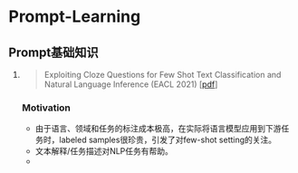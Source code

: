 # Prompt-Learning

## Prompt基础知识

1. > Exploiting Cloze Questions for Few Shot Text Classification and Natural Language Inference (EACL 2021) [[pdf](./Paper/Prompt/Exploiting%20Cloze%20Questions%20for%20Few%20Shot%20Text%20Classification%20and%20Natural%20Language%20Inference%20-%20EACL%202021.pdf)]

    ### Motivation

    - 由于语言、领域和任务的标注成本极高，在实际将语言模型应用到下游任务时，labeled samples很珍贵，引发了对few-shot setting的关注。
    - 文本解释/任务描述对NLP任务有帮助。
    - 
    
    